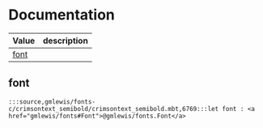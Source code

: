 # Documentation
|Value|description|
|---|---|
|[font](#font)||

## font

```moonbit
:::source,gmlewis/fonts-c/crimsontext_semibold/crimsontext_semibold.mbt,6769:::let font : <a href="gmlewis/fonts#Font">@gmlewis/fonts.Font</a>
```


